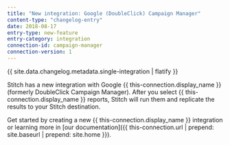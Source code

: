 ```yaml
---
title: "New integration: Google (DoubleClick) Campaign Manager"
content-type: "changelog-entry"
date: 2018-08-17
entry-type: new-feature
entry-category: integration
connection-id: campaign-manager
connection-version: 1
---
```

{{ site.data.changelog.metadata.single-integration | flatify }}

Stitch has a new integration with Google {{ this-connection.display_name }} (formerly DoubleClick Campaign Manager). After you select {{ this-connection.display_name }} reports, Stitch will run them and replicate the results to your Stitch destination.

Get started by creating a new {{ this-connection.display_name }} integration or learning more in [our documentation]({{ this-connection.url | prepend: site.baseurl | prepend: site.home }}).